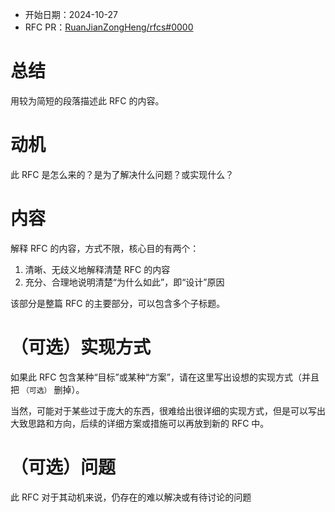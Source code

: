 - 开始日期：2024-10-27
- RFC PR：[RuanJianZongHeng/rfcs#0000](https://github.com/RuanJianZongHeng/rfcs/pull/0000)

# 总结
用较为简短的段落描述此 RFC 的内容。

# 动机
此 RFC 是怎么来的？是为了解决什么问题？或实现什么？

# 内容

解释 RFC 的内容，方式不限，核心目的有两个：

1. 清晰、无歧义地解释清楚 RFC 的内容
2. 充分、合理地说明清楚“为什么如此”，即“设计”原因

该部分是整篇 RFC 的主要部分，可以包含多个子标题。

# （可选）实现方式

如果此 RFC 包含某种“目标”或某种“方案”，请在这里写出设想的实现方式（并且把 `（可选）` 删掉）。

当然，可能对于某些过于庞大的东西，很难给出很详细的实现方式，但是可以写出大致思路和方向，后续的详细方案或措施可以再放到新的 RFC 中。

# （可选）问题

此 RFC 对于其动机来说，仍存在的难以解决或有待讨论的问题